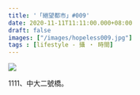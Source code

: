 ```yaml
---
title: '「絕望都市」#009'
date: 2020-11-11T11:11:00.000+08:00
draft: false
images: ["/images/hopeless009.jpg"]
tags : [lifestyle - 攝 ‧ 時間]
---
```


![](/images/hopeless009.jpg)

1111、中大二號橋。
